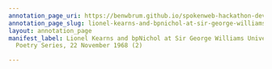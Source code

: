```yaml
---
annotation_page_uri: https://benwbrum.github.io/spokenweb-hackathon-development-noterms/annotations/lionel-kearns-and-bpnichol-at-sir-george-williams-university-the-poetry-series-22-november-1968-2--canvas-1-unknown.json
annotation_page_slug: lionel-kearns-and-bpnichol-at-sir-george-williams-university-the-poetry-series-22-november-1968-2--canvas-1-unknown
layout: annotation_page
manifest_label: Lionel Kearns and bpNichol at Sir George Williams University, The
  Poetry Series, 22 November 1968 (2)

---
```

